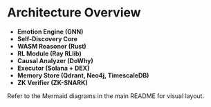 # Architecture Overview

- **Emotion Engine (GNN)**  
- **Self-Discovery Core**  
- **WASM Reasoner (Rust)**  
- **RL Module (Ray RLlib)**  
- **Causal Analyzer (DoWhy)**  
- **Executor (Solana + DEX)**  
- **Memory Store (Qdrant, Neo4j, TimescaleDB)**  
- **ZK Verifier (ZK-SNARK)**

Refer to the Mermaid diagrams in the main README for visual layout.
